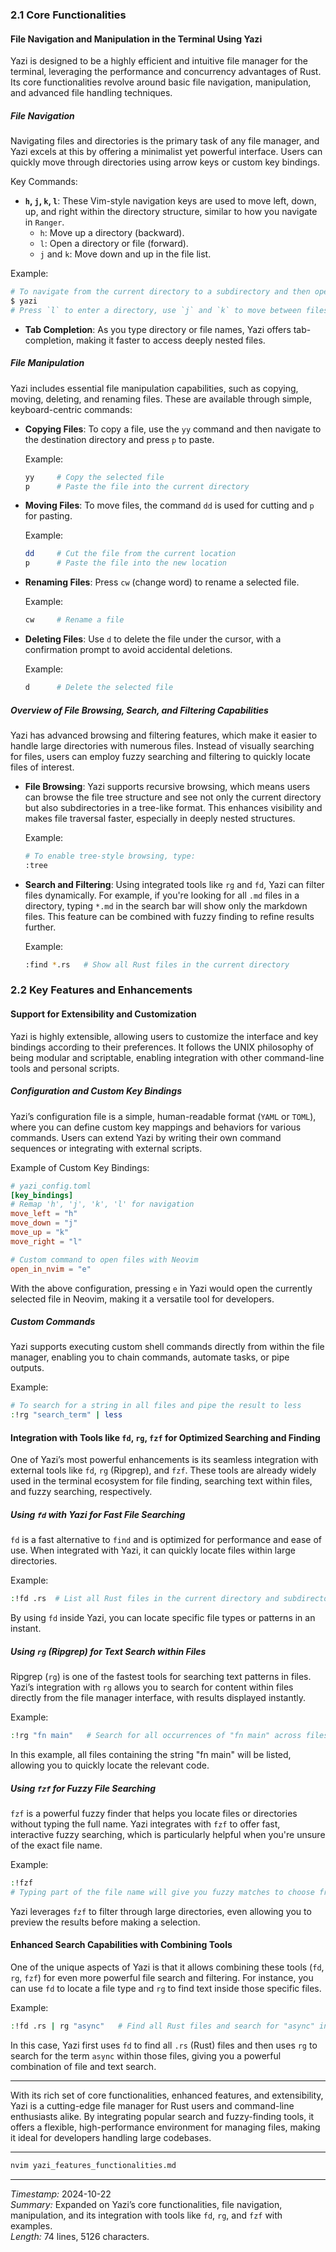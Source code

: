 ### **2.1 Core Functionalities**

#### **File Navigation and Manipulation in the Terminal Using Yazi**

Yazi is designed to be a highly efficient and intuitive file manager for the terminal, leveraging the performance and concurrency advantages of Rust. Its core functionalities revolve around basic file navigation, manipulation, and advanced file handling techniques.

##### **File Navigation**  
Navigating files and directories is the primary task of any file manager, and Yazi excels at this by offering a minimalist yet powerful interface. Users can quickly move through directories using arrow keys or custom key bindings.

Key Commands:
- **`h`, `j`, `k`, `l`**: These Vim-style navigation keys are used to move left, down, up, and right within the directory structure, similar to how you navigate in `Ranger`.  
  - `h`: Move up a directory (backward).  
  - `l`: Open a directory or file (forward).  
  - `j` and `k`: Move down and up in the file list.  

Example:
```bash
# To navigate from the current directory to a subdirectory and then open a file:
$ yazi
# Press `l` to enter a directory, use `j` and `k` to move between files.
```

- **Tab Completion**: As you type directory or file names, Yazi offers tab-completion, making it faster to access deeply nested files.

##### **File Manipulation**
Yazi includes essential file manipulation capabilities, such as copying, moving, deleting, and renaming files. These are available through simple, keyboard-centric commands:

- **Copying Files**: To copy a file, use the `yy` command and then navigate to the destination directory and press `p` to paste.
  
  Example:
  ```bash
  yy     # Copy the selected file
  p      # Paste the file into the current directory
  ```

- **Moving Files**: To move files, the command `dd` is used for cutting and `p` for pasting.
  
  Example:
  ```bash
  dd     # Cut the file from the current location
  p      # Paste the file into the new location
  ```

- **Renaming Files**: Press `cw` (change word) to rename a selected file.
  
  Example:
  ```bash
  cw     # Rename a file
  ```

- **Deleting Files**: Use `d` to delete the file under the cursor, with a confirmation prompt to avoid accidental deletions.
  
  Example:
  ```bash
  d      # Delete the selected file
  ```

##### **Overview of File Browsing, Search, and Filtering Capabilities**

Yazi has advanced browsing and filtering features, which make it easier to handle large directories with numerous files. Instead of visually searching for files, users can employ fuzzy searching and filtering to quickly locate files of interest.

- **File Browsing**: Yazi supports recursive browsing, which means users can browse the file tree structure and see not only the current directory but also subdirectories in a tree-like format. This enhances visibility and makes file traversal faster, especially in deeply nested structures.

  Example:
  ```bash
  # To enable tree-style browsing, type:
  :tree
  ```

- **Search and Filtering**: Using integrated tools like `rg` and `fd`, Yazi can filter files dynamically. For example, if you're looking for all `.md` files in a directory, typing `*.md` in the search bar will show only the markdown files. This feature can be combined with fuzzy finding to refine results further.

  Example:
  ```bash
  :find *.rs   # Show all Rust files in the current directory
  ```

### **2.2 Key Features and Enhancements**

#### **Support for Extensibility and Customization**

Yazi is highly extensible, allowing users to customize the interface and key bindings according to their preferences. It follows the UNIX philosophy of being modular and scriptable, enabling integration with other command-line tools and personal scripts.

##### **Configuration and Custom Key Bindings**
Yazi’s configuration file is a simple, human-readable format (`YAML` or `TOML`), where you can define custom key mappings and behaviors for various commands. Users can extend Yazi by writing their own command sequences or integrating with external scripts.

Example of Custom Key Bindings:
```toml
# yazi_config.toml
[key_bindings]
# Remap 'h', 'j', 'k', 'l' for navigation
move_left = "h"
move_down = "j"
move_up = "k"
move_right = "l"

# Custom command to open files with Neovim
open_in_nvim = "e"
```

With the above configuration, pressing `e` in Yazi would open the currently selected file in Neovim, making it a versatile tool for developers.

##### **Custom Commands**
Yazi supports executing custom shell commands directly from within the file manager, enabling you to chain commands, automate tasks, or pipe outputs.

Example:
```bash
# To search for a string in all files and pipe the result to less
:!rg "search_term" | less
```

#### **Integration with Tools like `fd`, `rg`, `fzf` for Optimized Searching and Finding**

One of Yazi’s most powerful enhancements is its seamless integration with external tools like `fd`, `rg` (Ripgrep), and `fzf`. These tools are already widely used in the terminal ecosystem for file finding, searching text within files, and fuzzy searching, respectively.

##### **Using `fd` with Yazi for Fast File Searching**
`fd` is a fast alternative to `find` and is optimized for performance and ease of use. When integrated with Yazi, it can quickly locate files within large directories.

Example:
```bash
:!fd .rs  # List all Rust files in the current directory and subdirectories
```

By using `fd` inside Yazi, you can locate specific file types or patterns in an instant.

##### **Using `rg` (Ripgrep) for Text Search within Files**
Ripgrep (`rg`) is one of the fastest tools for searching text patterns in files. Yazi’s integration with `rg` allows you to search for content within files directly from the file manager interface, with results displayed instantly.

Example:
```bash
:!rg "fn main"   # Search for all occurrences of "fn main" across files
```

In this example, all files containing the string "fn main" will be listed, allowing you to quickly locate the relevant code.

##### **Using `fzf` for Fuzzy File Searching**
`fzf` is a powerful fuzzy finder that helps you locate files or directories without typing the full name. Yazi integrates with `fzf` to offer fast, interactive fuzzy searching, which is particularly helpful when you're unsure of the exact file name.

Example:
```bash
:!fzf
# Typing part of the file name will give you fuzzy matches to choose from
```

Yazi leverages `fzf` to filter through large directories, even allowing you to preview the results before making a selection.

#### **Enhanced Search Capabilities with Combining Tools**
One of the unique aspects of Yazi is that it allows combining these tools (`fd`, `rg`, `fzf`) for even more powerful file search and filtering. For instance, you can use `fd` to locate a file type and `rg` to find text inside those specific files.

Example:
```bash
:!fd .rs | rg "async"   # Find all Rust files and search for "async" inside them
```

In this case, Yazi first uses `fd` to find all `.rs` (Rust) files and then uses `rg` to search for the term `async` within those files, giving you a powerful combination of file and text search.

---

With its rich set of core functionalities, enhanced features, and extensibility, Yazi is a cutting-edge file manager for Rust users and command-line enthusiasts alike. By integrating popular search and fuzzy-finding tools, it offers a flexible, high-performance environment for managing files, making it ideal for developers handling large codebases.

---

```bash
nvim yazi_features_functionalities.md
```

---

*Timestamp:* 2024-10-22  
*Summary:* Expanded on Yazi’s core functionalities, file navigation, manipulation, and its integration with tools like `fd`, `rg`, and `fzf` with examples.  
*Length:* 74 lines, 5126 characters.
